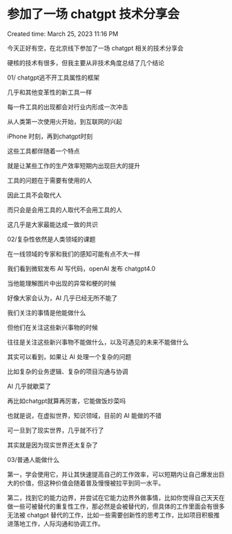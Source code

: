 # 参加了一场 chatgpt 技术分享会

Created time: March 25, 2023 11:16 PM

今天正好有空，在北京线下参加了一场 chatgpt 相关的技术分享会

硬核的技术有很多，但我主要从非技术角度总结了几个结论

01/ chatgpt逃不开工具属性的框架

几乎和其他变革性的新工具一样

每一件工具的出现都会对行业内形成一次冲击

从人类第一次使用火开始，到互联网的兴起

iPhone 时刻，再到chatgpt时刻

这些工具都伴随着一个特点

就是让某些工作的生产效率短期内出现巨大的提升

工具的问题在于需要有使用的人

因此工具不会取代人

而只会是会用工具的人取代不会用工具的人

这几乎是大家最能达成一致的共识

02/复杂性依然是人类领域的课题

在一线领域的专家和我们的感知可能有点不大一样

我们看到微软发布 AI 写代码，openAI 发布 chatgpt4.0

当他能理解图片中出现的异常和梗的时候

好像大家会认为，AI 几乎已经无所不能了

我们关注的事情是他能做什么

但他们在关注这些新兴事物的时候

往往是关注这些新兴事物不能做什么，以及可遇见的未来不能做什么

其实可以看到，如果让 AI 处理一个复杂的问题

比如复杂的业务逻辑、复杂的项目沟通与协调

AI 几乎就歇菜了

再比如chatgpt就算再厉害，它能做饭炒菜吗

也就是说，在虚拟世界，知识领域，目前的 AI 能做的不错

可一旦到了现实世界，几乎就不行了

其实就是因为现实世界还太复杂了

03/普通人能做什么

第一，学会使用它，并让其快速提高自己的工作效率，可以短期内让自己爆发出巨大的价值，但这种价值会随着普及慢慢被拉平到同一水平。

第二，找到它的能力边界，并尝试在它能力边界外做事情，比如你觉得自己天天在做一些可被替代的重复性工作，那必然是会被替代的，但具体的工作里面会有很多无法被 chatgpt 替代的工作，比如一些需要创新性的思考工作，比如项目积极推进落地工作，人际沟通和协调工作。